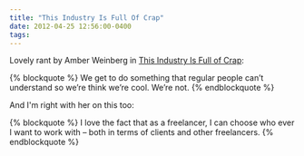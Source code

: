 ```yaml
---
title: "This Industry Is Full Of Crap"
date: 2012-04-25 12:56:00-0400
tags: 
---
```


Lovely rant by Amber Weinberg in [This Industry Is Full of Crap](http://www.amberweinberg.com/this-industry-is-full-of-crap/):

{% blockquote %}
We get to do something that regular people can’t understand so we’re think we’re cool. We’re not.
{% endblockquote %}

And I'm right with her on this too:

{% blockquote %}
I love the fact that as a freelancer, I can choose who ever I want to work with – both in terms of clients and other freelancers. 
{% endblockquote %}
